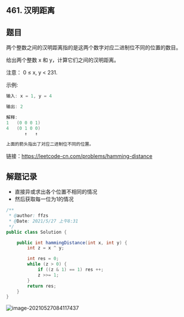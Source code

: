 ## 461. 汉明距离

## 题目

两个整数之间的汉明距离指的是这两个数字对应二进制位不同的位置的数目。

给出两个整数 x 和 y，计算它们之间的汉明距离。

注意：
0 ≤ x, y < 231.

示例:

```java
输入: x = 1, y = 4

输出: 2

解释:
1   (0 0 0 1)
4   (0 1 0 0)
       ↑   ↑

上面的箭头指出了对应二进制位不同的位置。
```


链接：https://leetcode-cn.com/problems/hamming-distance

## 解题记录

+ 直接异或求出各个位置不相同的情况
+ 然后获取每一位为1的情况

```java
/**
 * @author: ffzs
 * @Date: 2021/5/27 上午8:31
 */
public class Solution {

    public int hammingDistance(int x, int y) {
        int z = x ^ y;

        int res = 0;
        while (z > 0) {
            if ((z & 1) == 1) res ++;
            z >>= 1;
        }
        return res;
    }
}
```

![image-20210527084117437](https://gitee.com/ffzs/picture_go/raw/master/img/image-20210527084117437.png)